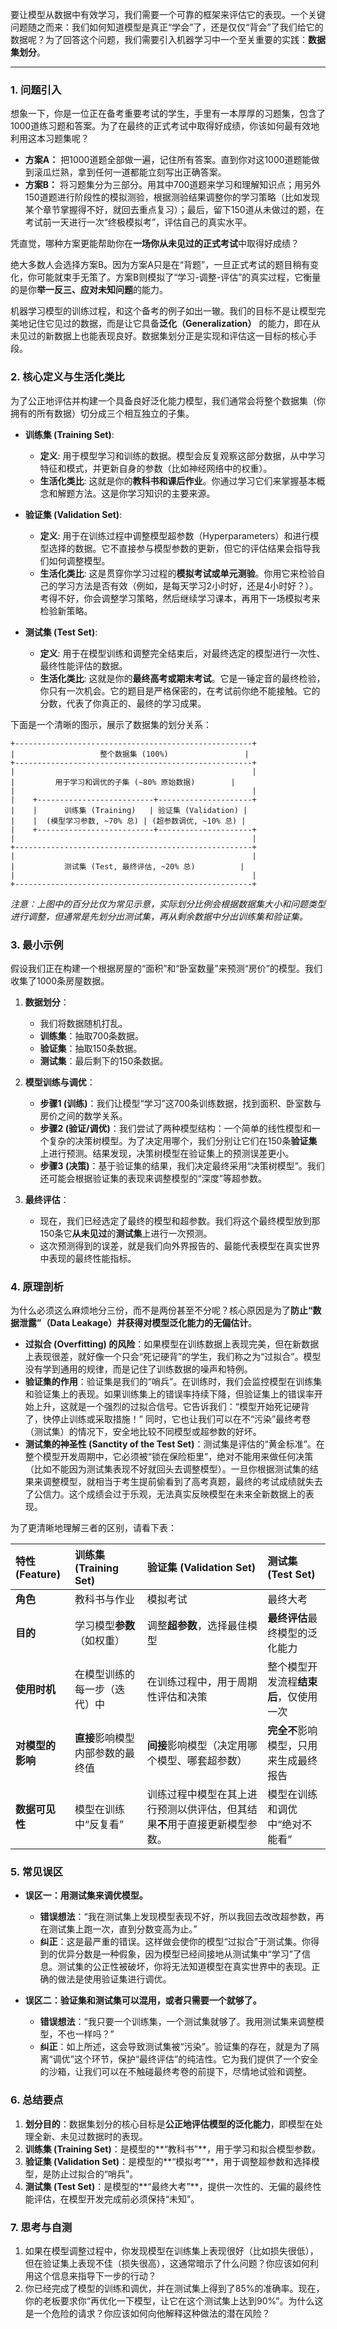 要让模型从数据中有效学习，我们需要一个可靠的框架来评估它的表现。一个关键问题随之而来：我们如何知道模型是真正“学会”了，还是仅仅“背会”了我们给它的数据呢？为了回答这个问题，我们需要引入机器学习中一个至关重要的实践：**数据集划分**。

---

### **1. 问题引入**

想象一下，你是一位正在备考重要考试的学生，手里有一本厚厚的习题集，包含了1000道练习题和答案。为了在最终的正式考试中取得好成绩，你该如何最有效地利用这本习题集呢？

*   **方案A：** 把1000道题全部做一遍，记住所有答案。直到你对这1000道题能做到滚瓜烂熟，拿到任何一道都能立刻写出正确答案。
*   **方案B：** 将习题集分为三部分。用其中700道题来学习和理解知识点；用另外150道题进行阶段性的模拟测验，根据测验结果调整你的学习策略（比如发现某个章节掌握得不好，就回去重点复习）；最后，留下150道从未做过的题，在考试前一天进行一次“终极模拟考”，评估自己的真实水平。

凭直觉，哪种方案更能帮助你在**一场你从未见过的正式考试**中取得好成绩？

绝大多数人会选择方案B。因为方案A只是在“背题”，一旦正式考试的题目稍有变化，你可能就束手无策了。方案B则模拟了“学习-调整-评估”的真实过程，它衡量的是你**举一反三、应对未知问题**的能力。

机器学习模型的训练过程，和这个备考的例子如出一辙。我们的目标不是让模型完美地记住它见过的数据，而是让它具备**泛化（Generalization）** 的能力，即在从未见过的新数据上也能表现良好。数据集划分正是实现和评估这一目标的核心手段。

### **2. 核心定义与生活化类比**

为了公正地评估并构建一个具备良好泛化能力模型，我们通常会将整个数据集（你拥有的所有数据）切分成三个相互独立的子集。

*   **训练集 (Training Set)**:
    *   **定义**: 用于模型学习和训练的数据。模型会反复观察这部分数据，从中学习特征和模式，并更新自身的参数（比如神经网络中的权重）。
    *   **生活化类比**: 这就是你的**教科书和课后作业**。你通过学习它们来掌握基本概念和解题方法。这是你学习知识的主要来源。

*   **验证集 (Validation Set)**:
    *   **定义**: 用于在训练过程中调整模型超参数（Hyperparameters）和进行模型选择的数据。它不直接参与模型参数的更新，但它的评估结果会指导我们如何调整模型。
    *   **生活化类比**: 这是贯穿你学习过程的**模拟考试或单元测验**。你用它来检验自己的学习方法是否有效（例如，是每天学习2小时好，还是4小时好？）。考得不好，你会调整学习策略，然后继续学习课本，再用下一场模拟考来检验新策略。

*   **测试集 (Test Set)**:
    *   **定义**: 用于在模型训练和调整完全结束后，对最终选定的模型进行一次性、最终性能评估的数据。
    *   **生活化类比**: 这就是你的**最终高考或期末考试**。它是一锤定音的最终检验，你只有一次机会。它的题目是严格保密的，在考试前你绝不能接触。它的分数，代表了你真正的、最终的学习成果。

下面是一个清晰的图示，展示了数据集的划分关系：

```ascii
+-----------------------------------------------------+ 
|                   整个数据集 (100%)                 | 
+-----------------------------------------------------+ 
|                                                     | 
|         用于学习和调优的子集 (~80% 原始数据)        | 
|                                                     | 
|    +--------------------------+---------------------+ 
|    |      训练集 (Training)   | 验证集 (Validation) | 
|    |  (模型学习参数, ~70% 总) | (超参数调优, ~10% 总) | 
|    +--------------------------+---------------------+ 
|                                                     | 
+-----------------------------------------------------+ 
|                                                     | 
|           测试集 (Test, 最终评估, ~20% 总)          | 
|                                                     | 
+-----------------------------------------------------+ 
```
*注意：上图中的百分比仅为常见示意，实际划分比例会根据数据集大小和问题类型进行调整，但通常是先划分出测试集，再从剩余数据中分出训练集和验证集。*

### **3. 最小示例**

假设我们正在构建一个根据房屋的“面积”和“卧室数量”来预测“房价”的模型。我们收集了1000条房屋数据。

1.  **数据划分**：
    *   我们将数据随机打乱。
    *   **训练集**：抽取700条数据。
    *   **验证集**：抽取150条数据。
    *   **测试集**：最后剩下的150条数据。

2.  **模型训练与调优**：
    *   **步骤1 (训练)**：我们让模型“学习”这700条训练数据，找到面积、卧室数与房价之间的数学关系。
    *   **步骤2 (验证/调优)**：我们尝试了两种模型结构：一个简单的线性模型和一个复杂的决策树模型。为了决定用哪个，我们分别让它们在150条**验证集**上进行预测。结果发现，决策树模型在验证集上的预测误差更小。
    *   **步骤3 (决策)**：基于验证集的结果，我们决定最终采用“决策树模型”。我们还可能会根据验证集的表现来调整模型的“深度”等超参数。

3.  **最终评估**：
    *   现在，我们已经选定了最终的模型和超参数。我们将这个最终模型放到那150条它**从未见过**的**测试集**上进行一次预测。
    *   这次预测得到的误差，就是我们向外界报告的、最能代表模型在真实世界中表现的最终性能指标。

### **4. 原理剖析**

为什么必须这么麻烦地分三份，而不是两份甚至不分呢？核心原因是为了**防止“数据泄露”（Data Leakage）并获得对模型泛化能力的无偏估计**。

*   **过拟合 (Overfitting) 的风险**：如果模型在训练数据上表现完美，但在新数据上表现很差，就好像一个只会“死记硬背”的学生，我们称之为“过拟合”。模型没有学到通用的规律，而是记住了训练数据的噪声和特例。
*   **验证集的作用**：验证集是我们的“哨兵”。在训练时，我们会监控模型在训练集和验证集上的表现。如果训练集上的错误率持续下降，但验证集上的错误率开始上升，这就是一个强烈的过拟合信号。它告诉我们：“模型开始死记硬背了，快停止训练或采取措施！” 同时，它也让我们可以在不“污染”最终考卷（测试集）的情况下，安全地比较不同模型或超参数的好坏。
*   **测试集的神圣性 (Sanctity of the Test Set)**：测试集是评估的“黄金标准”。在整个模型开发周期中，它必须被“锁在保险柜里”，绝对不能用来做任何决策（比如不能因为测试集表现不好就回头去调整模型）。一旦你根据测试集的结果来调整模型，就相当于考生提前偷看到了高考真题，最终的考试成绩就失去了公信力。这个成绩会过于乐观，无法真实反映模型在未来全新数据上的表现。

为了更清晰地理解三者的区别，请看下表：

| 特性 (Feature) | 训练集 (Training Set) | 验证集 (Validation Set) | 测试集 (Test Set) |
| :--- | :--- | :--- | :--- |
| **角色** | 教科书与作业 | 模拟考试 | 最终大考 |
| **目的** | 学习模型**参数**（如权重） | 调整**超参数**，选择最佳模型 | **最终评估**最终模型的泛化能力 |
| **使用时机** | 在模型训练的每一步（迭代）中 | 在训练过程中，用于周期性评估和决策 | 整个模型开发流程**结束后**，仅使用一次 |
| **对模型的影响** | **直接**影响模型内部参数的最终值 | **间接**影响模型（决定用哪个模型、哪套超参数） | **完全不**影响模型，只用来生成最终报告 |
| **数据可见性** | 模型在训练中“反复看” | 训练过程中模型在其上进行预测以供评估，但其结果**不**用于直接更新模型参数。 | 模型在训练和调优中“绝对不能看” |

### **5. 常见误区**

*   **误区一：用测试集来调优模型。**
    *   **错误想法**：“我在测试集上发现模型表现不好，所以我回去改改超参数，再在测试集上跑一次，直到分数变高为止。”
    *   **纠正**：这是最严重的错误。这样做会使你的模型“过拟合”于测试集。你得到的优异分数是一种假象，因为模型已经间接地从测试集中“学习”了信息。测试集的公正性被破坏，你将无法知道模型在真实世界中的表现。正确的做法是使用验证集进行调优。

*   **误区二：验证集和测试集可以混用，或者只需要一个就够了。**
    *   **错误想法**：“我只要一个训练集，一个测试集就够了。我用测试集来调整模型，不也一样吗？”
    *   **纠正**：如上所述，这会导致测试集被“污染”。验证集的存在，就是为了隔离“调优”这个环节，保护“最终评估”的纯洁性。它为我们提供了一个安全的沙箱，让我们可以在不触碰最终考卷的前提下，尽情地试验和调整。

### **6. 总结要点**

1.  **划分目的**：数据集划分的核心目标是**公正地评估模型的泛化能力**，即模型在处理全新、未见过数据时的表现。
2.  **训练集 (Training Set)**：是模型的**“教科书”**，用于学习和拟合模型参数。
3.  **验证集 (Validation Set)**：是模型的**“模拟考”**，用于调整超参数和选择模型，是防止过拟合的“哨兵”。
4.  **测试集 (Test Set)**：是模型的**“最终大考”**，提供一次性的、无偏的最终性能评估，在模型开发完成前必须保持“未知”。

### **7. 思考与自测**

1.  如果在模型调整过程中，你发现模型在训练集上表现很好（比如损失很低），但在验证集上表现不佳（损失很高），这通常暗示了什么问题？你应该如何利用这个信息来指导下一步的行动？
2.  你已经完成了模型的训练和调优，并在测试集上得到了85%的准确率。现在，你的老板要求你“再优化一下模型，让它在这个测试集上达到90%”。为什么这是一个危险的请求？你应该如何向他解释这种做法的潜在风险？